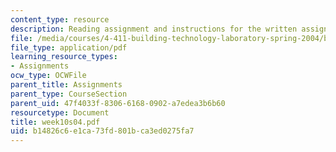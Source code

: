 ```yaml
---
content_type: resource
description: Reading assignment and instructions for the written assignment.
file: /media/courses/4-411-building-technology-laboratory-spring-2004/b14826c6e1ca73fd801bca3ed0275fa7_week10s04.pdf
file_type: application/pdf
learning_resource_types:
- Assignments
ocw_type: OCWFile
parent_title: Assignments
parent_type: CourseSection
parent_uid: 47f4033f-8306-6168-0902-a7edea3b6b60
resourcetype: Document
title: week10s04.pdf
uid: b14826c6-e1ca-73fd-801b-ca3ed0275fa7
---
```

